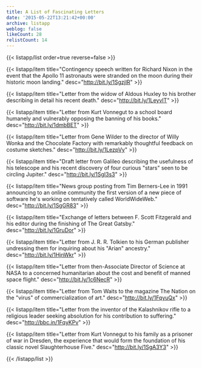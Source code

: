 ```yaml
---
title: A List of Fascinating Letters
date: '2015-05-22T13:21:42+00:00'
archive: listapp
weblog: false
likeCount: 28
relistCount: 14
---
```



{{< listapp/list order=true reverse=false >}}

   {{< listapp/item title="Contingency speech written for Richard Nixon in the event that the Apollo 11 astronauts were stranded on the moon during their historic moon landing."
      desc="http://bit.ly/1SgzjlR" >}}

   {{< listapp/item title="Letter from the widow of Aldous Huxley to his brother describing in detail his recent death."
      desc="http://bit.ly/1LeyvIT" >}}

   {{< listapp/item title="Letter from Kurt Vonnegut to a school board humanely and vulnerably opposing the banning of his books."
      desc="http://bit.ly/1dmbBET" >}}

   {{< listapp/item title="Letter from Gene Wilder to the director of Willy Wonka and the Chocolate Factory with remarkably thoughtful feedback on costume sketches."
      desc="http://bit.ly/1LezpVy" >}}

   {{< listapp/item title="Draft letter from Galileo describing the usefulness of his telescope and his recent discovery of four curious \"stars\" seen to be circling Jupiter."
      desc="http://bit.ly/1SgI3s3" >}}

   {{< listapp/item title="News group posting from Tim Berners-Lee in 1991 announcing to an online community the first version of a new piece of software he's working on tentatively called WorldWideWeb."
      desc="http://bit.ly/1SgGR83" >}}

   {{< listapp/item title="Exchange of letters between F. Scott Fitzgerald and his editor during the finishing of The Great Gatsby."
      desc="http://bit.ly/1GruDor" >}}

   {{< listapp/item title="Letter from J. R. R. Tolkien to his German publisher undressing them for inquiring about his \"Arian\" ancestry."
      desc="http://bit.ly/1HjnWkr" >}}

   {{< listapp/item title="Letter from then-Associate Director of Science at NASA to a concerned humanitarian about the cost and benefit of manned space flight."
      desc="http://bit.ly/1c6NecR" >}}

   {{< listapp/item title="Letter from Tom Waits to the magazine The Nation on the \"virus\" of commercialization of art."
      desc="http://bit.ly/1FqyuQx" >}}

   {{< listapp/item title="Letter from the inventor of the Kalashnikov rifle to a religious leader seeking absolution for his contribution to suffering."
      desc="http://bbc.in/1FqyKPv" >}}

   {{< listapp/item title="Letter from Kurt Vonnegut to his family as a prisoner of war in Dresden, the experience that would form the foundation of his classic novel Slaughterhouse Five."
      desc="http://bit.ly/1SgA3Y3" >}}

{{< /listapp/list >}}
